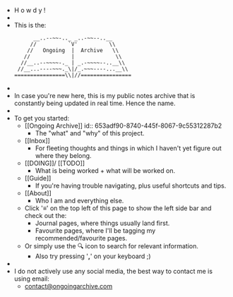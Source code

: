 - H o w d y !
-
- This is the:
  ```
        __..--~~-.._ _..-~~--..__
       //          `V'          \\ 
      //   Ongoing  |  Archive   \\
     //             |             \\  
    //__..--~~~~-._ | _.-~~~~--..__\\ 
   //__...----~~~._\|/_.~~~----...__\\
  ================\\|//================
  ```
-
- In case you're new here, this is my public notes archive that is constantly being updated in real time. Hence the name.
-
- To get you started:
	- [[Ongoing Archive]]
	  id:: 653adf90-8740-445f-8067-9c55312287b2
		- The "what" and "why" of this project.
	- [[Inbox]]
		- For fleeting thoughts and things in which I haven't yet figure out where they belong.
	- [[DOING]]/ [[TODO]]
		- What is being worked + what will be worked on.
	- [[Guide]]
		- If you're having trouble navigating, plus useful shortcuts and tips.
	- [[About]]
		- Who I am and everything else.
	- Click '**≡**' on the top left of this page to show the left side bar and check out the:
		- Journal pages, where things usually land first.
		- Favourite pages, where I'll be tagging my recommended/favourite pages.
	- Or simply use the 🔍 icon to search for relevant information.
		- Also try pressing '**,**' on your keyboard ;)
-
- I do not actively use any social media, the best way to contact me is using email:
	- [contact@ongoingarchive.com](mailto:contact@ongoingarchive.com)